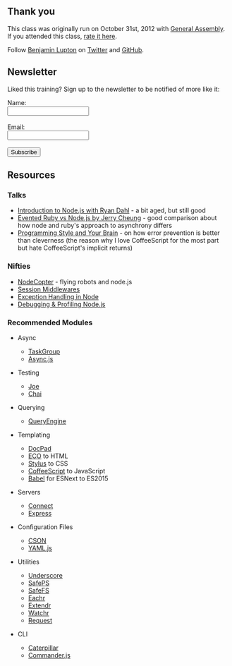 ## Thank you

This class was originally run on October 31st, 2012 with [General Assembly](http://generalassemb.ly/). If you attended this class, [rate it here](http://speakerrate.com/talks/18041-hands-on-node-js).

Follow [Benjamin Lupton](http://balupton.com) on [Twitter](http://twitter.com/balupton) and [GitHub](https://github.com/balupton).


## Newsletter

Liked this training? Sign up to the newsletter to be notified of more like it:

<form action="http://bevry.createsend.com/t/r/s/jrikei/" method="post" id="subForm">
	<label for="name">Name:</label><br />
	<input type="text" name="cm-name" id="name" /><br /><br/>
	<label for="jrikei-jrikei">Email:</label><br/>
	<input type="text" name="cm-jrikei-jrikei" id="jrikei-jrikei" /><br /><br/>
	<input type="submit" value="Subscribe" class="btn" />
</form>


## Resources

### Talks

- [Introduction to Node.js with Ryan Dahl](http://www.youtube.com/watch?v=jo_B4LTHi3I) - a bit aged, but still good
- [Evented Ruby vs Node.js by Jerry Cheung](http://www.youtube.com/watch?v=jo_B4LTHi3I) - good comparison about how node and ruby's approach to asynchrony differs
- [Programming Style and Your Brain](http://www.youtube.com/watch?v=prAwkQt3ARg) - on how error prevention is better than cleverness (the reason why I love CoffeeScript for the most part but hate CoffeeScript's implicit returns)


### Nifties

- [NodeCopter](http://nodecopter.com/) - flying robots and node.js
- [Session Middlewares](http://stackoverflow.com/a/13049549/130638)
- [Exception Handling in Node](http://stackoverflow.com/a/7313005/130638)
- [Debugging & Profiling Node.js](http://stackoverflow.com/a/16512303/130638)


### Recommended Modules

- Async
	- [TaskGroup](https://github.com/bevry/taskgroup)
	- [Async.js](https://github.com/caolan/async)

- Testing
	- [Joe](https://github.com/bevry/joe)
	- [Chai](http://chaijs.com/)

- Querying
	- [QueryEngine](https://github.com/bevry/query-engine/)

- Templating
	- [DocPad](http://docpad.org)
	- [ECO](https://github.com/sstephenson/eco) to HTML
	- [Stylus](http://learnboost.github.com/stylus/) to CSS
	- [CoffeeScript](http://coffeescript.org/) to JavaScript
	- [Babel](https://babeljs.io) for ESNext to ES2015

- Servers
	- [Connect](http://www.senchalabs.org/connect/)
	- [Express](http://expressjs.com)

- Configuration Files
	- [CSON](https://github.com/bevry/cson)
	- [YAML.js](https://github.com/jeremyfa/yaml.js)

- Utilities
	- [Underscore](http://underscorejs.org/)
	- [SafePS](https://github.com/bevry/safeps)
	- [SafeFS](https://github.com/bevry/safefs)
	- [Eachr](https://github.com/bevry/eachr)
	- [Extendr](https://github.com/bevry/extendr)
	- [Watchr](https://github.com/bevry/watchr)
	- [Request](https://github.com/mikeal/request)

- CLI
	- [Caterpillar](https://github.com/bevry/caterpillar)
	- [Commander.js](https://github.com/visionmedia/commander.js/)
